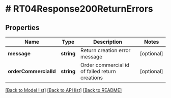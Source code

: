 # # RT04Response200ReturnErrors

## Properties

Name | Type | Description | Notes
------------ | ------------- | ------------- | -------------
**message** | **string** | Return creation error message | [optional]
**orderCommercialId** | **string** | Order commercial id of failed return creations | [optional]

[[Back to Model list]](../../README.md#models) [[Back to API list]](../../README.md#endpoints) [[Back to README]](../../README.md)
